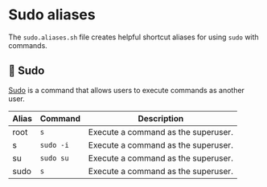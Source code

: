# Sudo aliases

The `sudo.aliases.sh` file creates helpful shortcut aliases for using `sudo`
with commands.

## 🧹 Sudo

[Sudo](https://en.wikipedia.org/wiki/Sudo) is a command that allows users to
execute commands as another user.

| Alias | Command | Description |
| ----- | ----- | ----- |
| root | `s` | Execute a command as the superuser. |
| s | `sudo -i` | Execute a command as the superuser. |
| su | `sudo su` | Execute a command as the superuser. |
| sudo | `s` | Execute a command as the superuser. |

